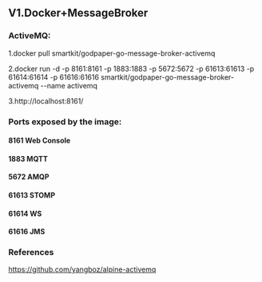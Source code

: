 
## V1.Docker+MessageBroker

### ActiveMQ:

1.docker pull smartkit/godpaper-go-message-broker-activemq

2.docker run -d -p 8161:8161 -p 1883:1883 -p 5672:5672 -p 61613:61613 -p 61614:61614 -p 61616:61616 smartkit/godpaper-go-message-broker-activemq --name activemq

3.http://localhost:8161/

### Ports exposed by the image:

#### 8161  Web Console
#### 1883  MQTT 
#### 5672  AMQP 
#### 61613 STOMP
#### 61614 WS  
#### 61616 JMS

### References

https://github.com/yangboz/alpine-activemq
